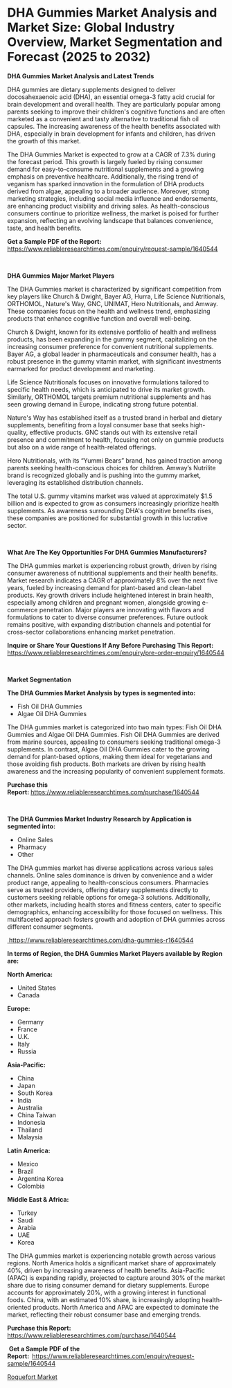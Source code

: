 <p><h1>DHA Gummies Market Analysis and Market Size: Global Industry Overview, Market Segmentation and Forecast (2025 to 2032)</h1></p><p><strong>DHA Gummies Market Analysis and Latest Trends</strong></p>
<p><p>DHA gummies are dietary supplements designed to deliver docosahexaenoic acid (DHA), an essential omega-3 fatty acid crucial for brain development and overall health. They are particularly popular among parents seeking to improve their children's cognitive functions and are often marketed as a convenient and tasty alternative to traditional fish oil capsules. The increasing awareness of the health benefits associated with DHA, especially in brain development for infants and children, has driven the growth of this market.</p><p>The DHA Gummies Market is expected to grow at a CAGR of 7.3% during the forecast period. This growth is largely fueled by rising consumer demand for easy-to-consume nutritional supplements and a growing emphasis on preventive healthcare. Additionally, the rising trend of veganism has sparked innovation in the formulation of DHA products derived from algae, appealing to a broader audience. Moreover, strong marketing strategies, including social media influence and endorsements, are enhancing product visibility and driving sales. As health-conscious consumers continue to prioritize wellness, the market is poised for further expansion, reflecting an evolving landscape that balances convenience, taste, and health benefits.</p></p>
<p><strong>Get a Sample PDF of the Report:&nbsp;</strong> <a href="https://www.reliableresearchtimes.com/enquiry/request-sample/1640544?utm_campaign=2196&utm_medium=2&utm_source=Github&utm_content=ia&utm_term=07042025&utm_id=dha-gummies">https://www.reliableresearchtimes.com/enquiry/request-sample/1640544</a></p>
<p>&nbsp;</p>
<p><strong>DHA Gummies Major Market Players</strong></p>
<p><p>The DHA Gummies market is characterized by significant competition from key players like Church & Dwight, Bayer AG, Hurra, Life Science Nutritionals, ORTHOMOL, Nature's Way, GNC, UNIMAT, Hero Nutritionals, and Amway. These companies focus on the health and wellness trend, emphasizing products that enhance cognitive function and overall well-being.</p><p>Church & Dwight, known for its extensive portfolio of health and wellness products, has been expanding in the gummy segment, capitalizing on the increasing consumer preference for convenient nutritional supplements. Bayer AG, a global leader in pharmaceuticals and consumer health, has a robust presence in the gummy vitamin market, with significant investments earmarked for product development and marketing.</p><p>Life Science Nutritionals focuses on innovative formulations tailored to specific health needs, which is anticipated to drive its market growth. Similarly, ORTHOMOL targets premium nutritional supplements and has seen growing demand in Europe, indicating strong future potential.</p><p>Nature's Way has established itself as a trusted brand in herbal and dietary supplements, benefiting from a loyal consumer base that seeks high-quality, effective products. GNC stands out with its extensive retail presence and commitment to health, focusing not only on gummie products but also on a wide range of health-related offerings.</p><p>Hero Nutritionals, with its “Yummi Bears” brand, has gained traction among parents seeking health-conscious choices for children. Amway’s Nutrilite brand is recognized globally and is pushing into the gummy market, leveraging its established distribution channels.</p><p>The total U.S. gummy vitamins market was valued at approximately $1.5 billion and is expected to grow as consumers increasingly prioritize health supplements. As awareness surrounding DHA's cognitive benefits rises, these companies are positioned for substantial growth in this lucrative sector.</p></p>
<p>&nbsp;</p>
<p><strong>What Are The Key Opportunities For DHA Gummies Manufacturers?</strong></p>
<p><p>The DHA gummies market is experiencing robust growth, driven by rising consumer awareness of nutritional supplements and their health benefits. Market research indicates a CAGR of approximately 8% over the next five years, fueled by increasing demand for plant-based and clean-label products. Key growth drivers include heightened interest in brain health, especially among children and pregnant women, alongside growing e-commerce penetration. Major players are innovating with flavors and formulations to cater to diverse consumer preferences. Future outlook remains positive, with expanding distribution channels and potential for cross-sector collaborations enhancing market penetration.</p></p>
<p><strong>Inquire or Share Your Questions If Any Before Purchasing This Report:</strong> <a href="https://www.reliableresearchtimes.com/enquiry/pre-order-enquiry/1640544?utm_campaign=2196&utm_medium=2&utm_source=Github&utm_content=ia&utm_term=07042025&utm_id=dha-gummies">https://www.reliableresearchtimes.com/enquiry/pre-order-enquiry/1640544</a></p>
<p>&nbsp;</p>
<p><strong>Market Segmentation</strong></p>
<p><strong>The DHA Gummies Market Analysis by types is segmented into:</strong></p>
<p><ul><li>Fish Oil DHA Gummies</li><li>Algae Oil DHA Gummies</li></ul></p>
<p><p>The DHA gummies market is categorized into two main types: Fish Oil DHA Gummies and Algae Oil DHA Gummies. Fish Oil DHA Gummies are derived from marine sources, appealing to consumers seeking traditional omega-3 supplements. In contrast, Algae Oil DHA Gummies cater to the growing demand for plant-based options, making them ideal for vegetarians and those avoiding fish products. Both markets are driven by rising health awareness and the increasing popularity of convenient supplement formats.</p></p>
<p><strong>Purchase this Report:&nbsp;</strong><a href="https://www.reliableresearchtimes.com/purchase/1640544?utm_campaign=2196&utm_medium=2&utm_source=Github&utm_content=ia&utm_term=07042025&utm_id=dha-gummies">https://www.reliableresearchtimes.com/purchase/1640544</a></p>
<p>&nbsp;</p>
<p><strong>The DHA Gummies Market Industry Research by Application is segmented into:</strong></p>
<p><ul><li>Online Sales</li><li>Pharmacy</li><li>Other</li></ul></p>
<p><p>The DHA gummies market has diverse applications across various sales channels. Online sales dominance is driven by convenience and a wider product range, appealing to health-conscious consumers. Pharmacies serve as trusted providers, offering dietary supplements directly to customers seeking reliable options for omega-3 solutions. Additionally, other markets, including health stores and fitness centers, cater to specific demographics, enhancing accessibility for those focused on wellness. This multifaceted approach fosters growth and adoption of DHA gummies across different consumer segments.</p></p>
<p><a href="https://www.reliableresearchtimes.com/dha-gummies-r1640544?utm_campaign=2196&utm_medium=2&utm_source=Github&utm_content=ia&utm_term=07042025&utm_id=dha-gummies">&nbsp;https://www.reliableresearchtimes.com/dha-gummies-r1640544</a></p>
<p><strong>In terms of Region, the DHA Gummies Market Players available by Region are:</strong></p>
<p>
    <p> <strong> North America: </strong>
        <ul>
            <li>United States</li>
            <li>Canada</li>
        </ul>
        </p> 
    <p> <strong> Europe: </strong>
        <ul>
            <li>Germany</li>
            <li>France</li>
            <li>U.K.</li>
            <li>Italy</li>
            <li>Russia</li>
        </ul>
        </p> 
    <p> <strong> Asia-Pacific: </strong>
        <ul>
            <li>China</li>
            <li>Japan</li>
            <li>South Korea</li>
            <li>India</li>
            <li>Australia</li>
            <li>China Taiwan</li>
            <li>Indonesia</li>
            <li>Thailand</li>
            <li>Malaysia</li>
        </ul>
        </p> 
    <p> <strong> Latin America: </strong>
        <ul>
            <li>Mexico</li>
            <li>Brazil</li>
            <li>Argentina Korea</li>
            <li>Colombia</li>
        </ul>
        </p> 
    <p> <strong> Middle East & Africa: </strong>
        <ul>
            <li>Turkey</li>
            <li>Saudi</li>
            <li>Arabia</li>
            <li>UAE</li>
            <li>Korea</li>
        </ul>
    </p>
    </p>
<p><p>The DHA gummies market is experiencing notable growth across various regions. North America holds a significant market share of approximately 40%, driven by increasing awareness of health benefits. Asia-Pacific (APAC) is expanding rapidly, projected to capture around 30% of the market share due to rising consumer demand for dietary supplements. Europe accounts for approximately 20%, with a growing interest in functional foods. China, with an estimated 10% share, is increasingly adopting health-oriented products. North America and APAC are expected to dominate the market, reflecting their robust consumer base and emerging trends.</p></p>
<p><strong>Purchase this Report: </strong><a href="https://www.reliableresearchtimes.com/purchase/1640544?utm_campaign=2196&utm_medium=2&utm_source=Github&utm_content=ia&utm_term=07042025&utm_id=dha-gummies">https://www.reliableresearchtimes.com/purchase/1640544</a></p>
<p>&nbsp;<strong>Get a Sample PDF of the Report:&nbsp;&nbsp;</strong><a href="https://www.reliableresearchtimes.com/enquiry/request-sample/1640544?utm_campaign=2196&utm_medium=2&utm_source=Github&utm_content=ia&utm_term=07042025&utm_id=dha-gummies">https://www.reliableresearchtimes.com/enquiry/request-sample/1640544</a></p>
<p><strong></strong></p>
<p><p><a href="https://github.com/MariaWashington76/Market-Research-Report-List-2/blob/main/roquefort-market.md?utm_campaign=2196&utm_medium=2&utm_source=Github&utm_content=ia&utm_term=07042025&utm_id=dha-gummies">Roquefort Market</a></p></p>